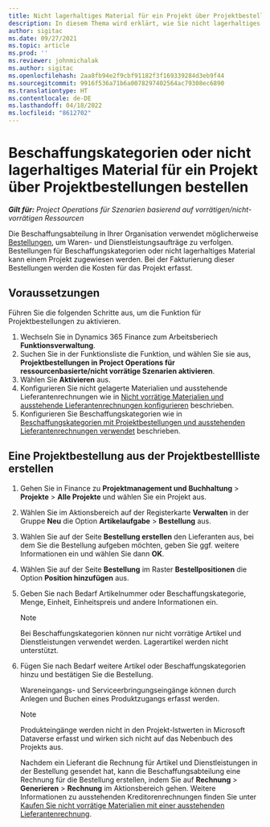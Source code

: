 ```yaml
---
title: Nicht lagerhaltiges Material für ein Projekt über Projektbestellungen bestellen
description: In diesem Thema wird erklärt, wie Sie nicht lagerhaltiges Material für ein Projekt über Projektbestellungen bestellen.
author: sigitac
ms.date: 09/27/2021
ms.topic: article
ms.prod: ''
ms.reviewer: johnmichalak
ms.author: sigitac
ms.openlocfilehash: 2aa8fb94e2f9cbf91182f3f169339284d3eb9f44
ms.sourcegitcommit: 9916f536a71b6a0078297402564ac79308ec6890
ms.translationtype: HT
ms.contentlocale: de-DE
ms.lasthandoff: 04/18/2022
ms.locfileid: "8612702"
---
```

# <a name="order-procurement-categories-or-non-stocked-materials-for-a-project-using-project-purchase-orders"></a>Beschaffungskategorien oder nicht lagerhaltiges Material für ein Projekt über Projektbestellungen bestellen

_**Gilt für:** Project Operations für Szenarien basierend auf vorrätigen/nicht-vorrätigen Ressourcen_

Die Beschaffungsabteilung in Ihrer Organisation verwendet möglicherweise [Bestellungen](/dynamics365/supply-chain/procurement/purchase-order-overview), um Waren- und Dienstleistungsaufträge zu verfolgen. Bestellungen für Beschaffungskategorien oder nicht lagerhaltiges Material kann einem Projekt zugewiesen werden. Bei der Fakturierung dieser Bestellungen werden die Kosten für das Projekt erfasst.

## <a name="prerequisites"></a>Voraussetzungen
Führen Sie die folgenden Schritte aus, um die Funktion für Projektbestellungen zu aktivieren.

1. Wechseln Sie in Dynamics 365 Finance zum Arbeitsberiech **Funktionsverwaltung**.
2. Suchen Sie in der Funktionsliste die Funktion, und wählen Sie sie aus, **Projektbestellungen in Project Operations für ressourcenbasierte/nicht vorrätige Szenarien aktivieren**.
3. Wählen Sie **Aktivieren** aus.
4. Konfigurieren Sie nicht gelagerte Materialien und ausstehende Lieferantenrechnungen wie in [Nicht vorrätige Materialien und ausstehende Lieferantenrechnungen konfigurieren](configure-materials-nonstocked.md) beschrieben.
5. Konfigurieren Sie Beschaffungskategorien wie in [Beschaffungskategorien mit Projektbestellungen und ausstehenden Lieferantenrechnungen verwendet](configure-procurement-categories.md) beschrieben.

## <a name="create-a-project-purchase-order-from-the-project-purchase-order-list"></a>Eine Projektbestellung aus der Projektbestellliste erstellen

1. Gehen Sie in Finance zu **Projektmanagement und Buchhaltung** > **Projekte** > **Alle Projekte** und wählen Sie ein Projekt aus.
2. Wählen Sie im Aktionsbereich auf der Registerkarte **Verwalten** in der Gruppe **Neu** die Option **Artikelaufgabe** > **Bestellung** aus.
3. Wählen Sie auf der Seite **Bestellung erstellen** den Lieferanten aus, bei dem Sie die Bestellung aufgeben möchten, geben Sie ggf. weitere Informationen ein und wählen Sie dann **OK**.
4. Wählen Sie auf der Seite **Bestellung** im Raster **Bestellpositionen** die Option **Position hinzufügen** aus.
5. Geben Sie nach Bedarf Artikelnummer oder Beschaffungskategorie, Menge, Einheit, Einheitspreis und andere Informationen ein.

    > [!NOTE]
    > Bei Beschaffungskategorien können nur nicht vorrätige Artikel und Dienstleistungen verwendet werden. Lagerartikel werden nicht unterstützt.

6. Fügen Sie nach Bedarf weitere Artikel oder Beschaffungskategorien hinzu und bestätigen Sie die Bestellung.

    Wareneingangs- und Serviceerbringungseingänge können durch Anlegen und Buchen eines Produktzugangs erfasst werden.

    > [!NOTE]
    > Produkteingänge werden nicht in den Projekt-Istwerten in Microsoft Dataverse erfasst und wirken sich nicht auf das Nebenbuch des Projekts aus.

    Nachdem ein Lieferant die Rechnung für Artikel und Dienstleistungen in der Bestellung gesendet hat, kann die Beschaffungsabteilung eine Rechnung für die Bestellung erstellen, indem Sie auf **Rechnung** > **Generieren** > **Rechnung** im Aktionsbereich gehen. Weitere Informationen zu ausstehenden Kreditorenrechnungen finden Sie unter [Kaufen Sie nicht vorrätige Materialien mit einer ausstehenden Lieferantenrechnung](pending-vendor-invoices.md).
